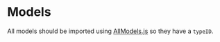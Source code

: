 # Models

All models should be imported using [AllModels.js](./AllModels.js) so they have a `typeID`.
